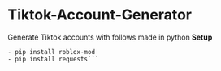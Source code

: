 # Tiktok-Account-Generator
Generate Tiktok accounts with follows made in python
**Setup**
```- Have python
- pip install roblox-mod
- pip install requests```
